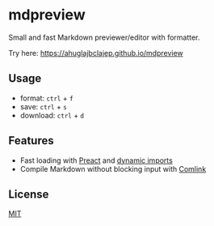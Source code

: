 # mdpreview

Small and fast Markdown previewer/editor with formatter.

Try here: <https://ahuglajbclajep.github.io/mdpreview>

## Usage

- format: `ctrl` + `f`
- save: `ctrl` + `s`
- download: `ctrl` + `d`

## Features

- Fast loading with [Preact](https://preactjs.com) and [dynamic imports](https://webpack.js.org/guides/code-splitting/#dynamic-imports)
- Compile Markdown without blocking input with [Comlink](https://github.com/GoogleChromeLabs/comlink)

## License

[MIT](LICENSE)
